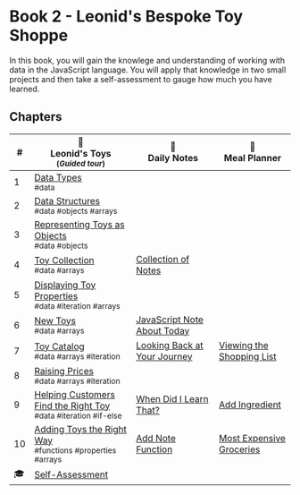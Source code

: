 # Book 2 - Leonid's Bespoke Toy Shoppe

In this book, you will gain the knowlege and understanding of working with data in the JavaScript language. You will apply that knowledge in two small projects and then take a self-assessment to gauge how much you have learned.

## Chapters

| # | 🚂 <br/> Leonid's Toys <br/><sub>(_Guided tour_)</sub> | 📔 <br/> Daily Notes | 🍔 <br/> Meal Planner |
|--|--|--|--|
| 1 | [Data Types](./chapters/LT_DATA_TYPES.md) <br/> <sub style="font-size:0.85rem;">#data</sub> | |
| 2 | [Data Structures](./chapters/LT_DATA_STRUCTURES.md) <br/> <sub style="font-size:0.85rem;">#data #objects #arrays</sub> | |
| 3 | [Representing Toys as Objects](./chapters/LT_OBJECTS.md) <br/> <sub style="font-size:0.85rem;">#data #objects</sub> | | |
| 4 | [Toy Collection](./chapters/LT_ARRAYS.md) <br/> <sub style="font-size:0.85rem;">#data #arrays</sub> | [Collection of Notes](./chapters/DN_NOTES_ARRAY.md) |  |
| 5 | [Displaying Toy Properties](./chapters/LT_PROPERTY_ACCESS.md) <br/> <sub style="font-size:0.85rem;">#data #iteration #arrays</sub> | |
| 6 | [New Toys](./chapters/LT_ARRAY_PUSH.md) <br/> <sub style="font-size:0.85rem;">#data #arrays</sub> | [JavaScript Note About Today](./chapters/DN_PUSH_OBJECT.md) |  |
| 7 | [Toy Catalog](./chapters/LT_ARRAY_ITERATION.md) <br/> <sub style="font-size:0.85rem;">#data #arrays #iteration</sub> | [Looking Back at Your Journey](./chapters/DN_NOTE_DISPLAY.md) | [Viewing the Shopping List](./chapters/MP_SHOPPING_LIST.md) |
| 8 | [Raising Prices](./chapters/LT_ITERATION_WITH_LOGIC.md) <br/> <sub style="font-size:0.85rem;">#data #arrays #iteration</sub> | |
| 9 | [Helping Customers Find the Right Toy](./chapters/LT_FIND.md) <br/> <sub style="font-size:0.85rem;">#data #iteration #if-else</sub> | [When Did I Learn That?](./chapters/DN_FIND_NOTE.md) | [Add Ingredient](./chapters/MP_ADD_GROCERY.md) |
| 10 | [Adding Toys the Right Way](./chapters/LT_ADD_FUNCTION.md) <br/> <sub style="font-size:0.85rem;">#functions #properties #arrays</sub> | [Add Note Function](./chapters/DN_ADD_FUNCTION.md) | [Most Expensive Groceries](./chapters/MP_EXPENSIVE_ITEMS.md) |
| 🎓 | [Self-Assessment](./chapters/JS_DATA_ASSESSMENT.md) |  |

